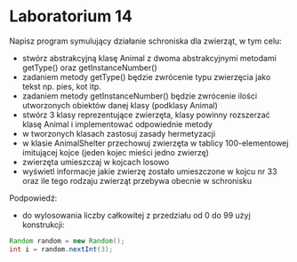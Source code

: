 # Laboratorium 14

Napisz program symulujący działanie schroniska dla zwierząt, w tym celu:
 * stwórz abstrakcyjną klasę Animal z dwoma abstrakcyjnymi metodami getType() oraz getInstanceNumber()
 * zadaniem metody getType() będzie zwrócenie typu zwierzęcia jako tekst np. pies, kot itp.
 * zadaniem metody getInstanceNumber() będzie zwrócenie ilości utworzonych obiektów danej klasy (podklasy Animal)
 * stwórz 3 klasy reprezentujące zwierzęta, klasy powinny rozszerzać klasę Animal i implementować odpowiednie metody
 * w tworzonych klasach zastosuj zasady hermetyzacji
 * w klasie AnimalShelter przechowuj zwierzęta w tablicy 100-elementowej imitującej kojce (jeden kojec mieści jedno zwierzę)
 * zwierzęta umieszczaj w kojcach losowo
 * wyświetl informacje jakie zwierzę zostało umieszczone w kojcu nr 33 oraz ile tego rodzaju zwierząt przebywa obecnie w schronisku
 
 Podpowiedź:
 - do wylosowania liczby całkowitej z przedziału od 0 do 99 użyj konstrukcji:
 ```java
Random random = new Random();
int i = random.nextInt(3);
```

